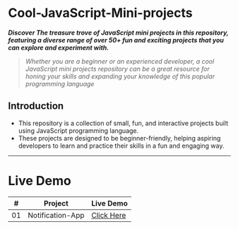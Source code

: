 # Cool-JavaScript-Mini-projects
<strong><em>Discover The treasure trove of JavaScript mini projects in this repository, featuring a diverse range of over 50+ fun and exciting projects that you can explore and experiment with.</em></strong>

> *Whether you are a beginner or an experienced developer, a cool JavaScript mini projects repository can be a great resource for honing your skills and expanding your knowledge of this popular programming language*


## Introduction
- This repository is a collection of small, fun, and interactive projects built using JavaScript programming language. 
- These projects are designed to be beginner-friendly, helping aspiring developers to learn and practice their skills in a fun and engaging way.



<hr>

# Live Demo

|  #  | Project                                                                                                                     | Live Demo                                                                         |
| :-: | --------------------------------------------------------------------------------------------------------------------------- | --------------------------------------------------------------------------------- |
| 01  | Notification-App                             | [Click Here](https://jkvishu.github.io/FreeCodeCamp-Projects/Balanced-Sheet/index.html)
